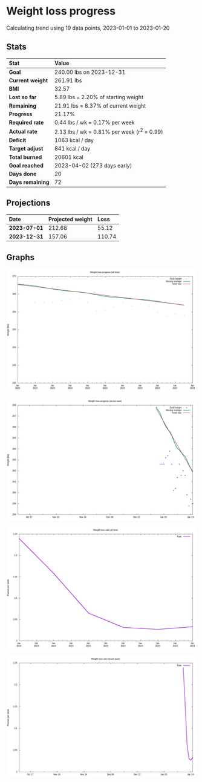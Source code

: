# Weight loss progress

Calculating trend using 19 data points, 2023-01-01 to 2023-01-20

## Stats

Stat|Value
:-|:-
**Goal**|240.00 lbs on 2023-12-31
**Current weight**|261.91 lbs
**BMI**|32.57
**Lost so far**|5.89 lbs =  2.20% of starting weight
**Remaining**|21.91 lbs =  8.37% of current  weight
**Progress**|21.17%
**Required rate**|0.44 lbs / wk = 0.17% per week
**Actual rate**|2.13 lbs / wk = 0.81% per week  (r<sup>2</sup> = 0.99)
**Deficit**|1063 kcal / day
**Target adjust**|841 kcal / day
**Total burned**|20601 kcal
**Goal reached**|2023-04-02 (273 days early)
**Days done**|20
**Days remaining**|72

## Projections

Date|Projected weight|Loss
:-|:-|:-
**2023-07-01**|212.68|55.12
**2023-12-31**|157.06|110.74

## Graphs

![](weight-graph-alltime.png)

![](weight-graph-recent.png)

![](rate-graph-alltime.png)

![](rate-graph-recent.png)
